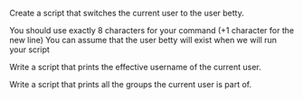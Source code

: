 Create a script that switches the current user to the user betty.

You should use exactly 8 characters for your command (+1 character for the new line)
You can assume that the user betty will exist when we will run your script

Write a script that prints the effective username of the current user.

Write a script that prints all the groups the current user is part of.

